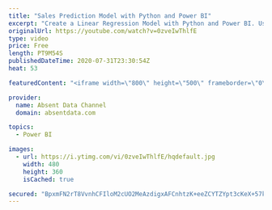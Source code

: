 ```yaml
---
title: "Sales Prediction Model with Python and Power BI"
excerpt: "Create a Linear Regression Model with Python and Power BI. Use What IF parameters in Power BI to give the user dynamic investment inputs.   Contact me on LinkedIn  https://www.linkedin.com/in/gaelimholland"
originalUrl: https://youtube.com/watch?v=0zveIwThlfE
type: video
price: Free
length: PT9M54S
publishedDateTime: 2020-07-31T23:30:54Z
heat: 53

featuredContent: "<iframe width=\"800\" height=\"500\" frameborder=\"0\" src=\"https://www.youtube.com/embed/0zveIwThlfE\" allow=\"accelerometer; autoplay; encrypted-media; gyroscope; picture-in-picture\" allowfullscreen></iframe>"

provider:
  name: Absent Data Channel
  domain: absentdata.com

topics:
  - Power BI

images:
  - url: https://i.ytimg.com/vi/0zveIwThlfE/hqdefault.jpg
    width: 480
    height: 360
    isCached: true

secured: "BpxmFN2rT8VvnhCFIloM2cUO2MeAzdigxAFCnhtzK+eeZCYTZYpt3cKeX+57kC6bje8/e8boBOIJ2OUr60qpU10DrNKtUa8RFA1PBcCpW96RWfan42q5iDR9eh1H42zyqQp2poJtaHenlgoHDmiXvfWtdjvcEBVnTsXgFpZhOKFleEhfIKFx9qJ5BUcswfIOMVjDbwLEiRcBoP6CuNX9MPQhJUlZ9KlY5VftjFNeIyK5Shaf2X4cjA04RDBSiCW/UdDiQMY3Iy6WCOyxpgqc5wHN9rv+V9E9XrBVOpK+IZOCUUHLFAqOwrL0QfnvzYKiPoqEtAidkyzvmqAJHwsunforbZIJ8dNUWzVa2K+Kbbn1r8yWBrYX6VtmFLaq9gv03n3o51HR22rDxd9DooWOdIKogOR98vquKr+R2daQa68=;25fADNos5xQIIaCkY1wO5g=="
---
```


